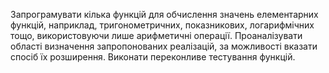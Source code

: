 Запрограмувати кілька функцій для обчислення значень елементарних функцій, наприклад, тригонометричних, показникових, логарифмічних тощо, використовуючи лише арифметичні операції. Проаналізувати області визначення запропонованих реалізацій, за можливості вказати спосіб їх розширення. Виконати переконливе тестування функцій.
